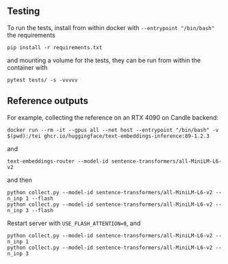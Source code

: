 ## Testing

To run the tests, install from within docker with `--entrypoint "/bin/bash"` the requirements
```
pip install -r requirements.txt
```

and mounting a volume for the tests, they can be run from within the container with
```
pytest tests/ -s -vvvvv
```

## Reference outputs

For example, collecting the reference on an RTX 4090 on Candle backend:
```
docker run --rm -it --gpus all --net host --entrypoint "/bin/bash" -v $(pwd):/tei ghcr.io/huggingface/text-embeddings-inference:89-1.2.3
```
and
```
text-embeddings-router --model-id sentence-transformers/all-MiniLM-L6-v2
```

and then
```
python collect.py --model-id sentence-transformers/all-MiniLM-L6-v2 --n_inp 1 --flash
python collect.py --model-id sentence-transformers/all-MiniLM-L6-v2 --n_inp 3 --flash
```

Restart server with `USE_FLASH_ATTENTION=0`, and
```
python collect.py --model-id sentence-transformers/all-MiniLM-L6-v2 --n_inp 1
python collect.py --model-id sentence-transformers/all-MiniLM-L6-v2 --n_inp 3
```
